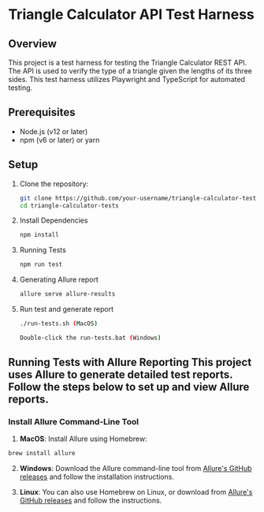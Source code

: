 # Triangle Calculator API Test Harness

## Overview

This project is a test harness for testing the Triangle Calculator REST API. The API is used to verify the type of a triangle given the lengths of its three sides. This test harness utilizes Playwright and TypeScript for automated testing.

## Prerequisites

- Node.js (v12 or later)
- npm (v6 or later) or yarn

## Setup

1. Clone the repository:

   ```sh
   git clone https://github.com/your-username/triangle-calculator-tests.git
   cd triangle-calculator-tests

2. Install Dependencies
    ```sh
   npm install

4. Running Tests
    ```sh
   npm run test

5. Generating Allure report
   ```sh
   allure serve allure-results

6. Run test and generate report 
    ```sh
   ./run-tests.sh (MacOS)

   Double-click the run-tests.bat (Windows)


## Running Tests with Allure Reporting This project uses Allure to generate detailed test reports. Follow the steps below to set up and view Allure reports. 

### Install Allure Command-Line Tool

 1. **MacOS**: Install Allure using Homebrew: 
 ```bash 
 brew install allure 
 ``` 

 2. **Windows**: Download the Allure command-line tool from [Allure's GitHub releases](https://github.com/allure-framework/allure2/releases) and follow the installation instructions. 
 
 3. **Linux**: You can also use Homebrew on Linux, or download from [Allure's GitHub releases](https://github.com/allure-framework/allure2/releases) and follow the instructions.
